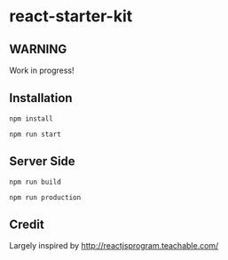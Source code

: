 # react-starter-kit

## WARNING

Work in progress!

## Installation

`npm install`

`npm run start`

## Server Side

`npm run build`

`npm run production`

## Credit
Largely inspired by http://reactjsprogram.teachable.com/
